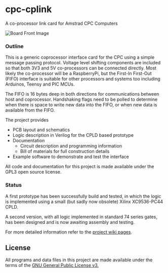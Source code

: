 # cpc-cplink
A co-processor link card for Amstrad CPC Computers

![Board Front Image](https://raw.githubusercontent.com/revaldinho/cpc-cplink/master/doc/CPCCPLINKFront.jpg)

### Outline 
This is a generic coprocessor interface card for the CPC using a simple message passing protocol. Voltage level shifting components are included so that both 3V3 and 5V co-processors can be connected directly. Most likely the co-processor will be a RaspberryPi, but the First-In First-Out (FIFO) interface is suitable for other processors and systems too including Arduinos, Teensy and PIC MCUs.

The FIFO is 16 bytes deep in both directions for communications between host and coprocessor. Handshaking flags need to be polled to determine when there is space to write new data into the FIFO, or when new data is available from the FIFO. 

The project provides
- PCB layout and schematics
- Logic description in Verilog for the CPLD based prototype
- Documentation
  - Circuit description and programming information
  - Bill of materials for full construction details
- Example software to demonstrate and test the interface

All code and documentation for this project is made available under the GPL3 open source license.

### Status

A first prototype has been successfully build and tested, in which the logic is implemented using a small (but sadly now obsolete) Xilinx XC9536-PC44 CPLD. 

A second version, with all logic implemented in standard 74 series gates, has been designed and is now awaiting assembly and testing.

For more detailed information refer to the [project wiki pages](https://github.com/revaldinho/cpc-cplink/wiki/CPC-CPLink).

## License

All programs and data files in this project are made available under the terms of the [GNU General Public License v3.](https://github.com/revaldinho/cpc_ram_expansion/blob/master/LICENSE)
